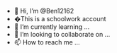 - 👋 Hi, I’m @Ben12162
- �This is a schoolwork account
- 🌱 I’m currently learning ...
- 💞️ I’m looking to collaborate on ...
- 📫 How to reach me ...

<!---
Ben12162/Ben12162 is a ✨ special ✨ repository because its `README.md` (this file) appears on your GitHub profile.
You can click the Preview link to take a look at your changes.
--->
